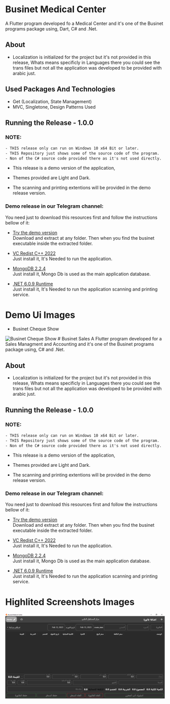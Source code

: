 # Businet Medical Center

A Flutter program developed fo a Medical Center and it's one of the Businet programs package using, Dart, C# and .Net.

## About
- Localization is initialized for the project but it's not provided in this release, Whats means specificly in Languages there you could see the trans files but not all the application was developed to be provided with arabic just.

## Used Packages And Technologies
- Get (Localization, State Management)
- MVC, Singletone, Design Patterns Used

## Running the Release - 1.0.0

### NOTE: 
    - THIS release only can run on Windows 10 x64 Bit or later.
    - THIS Repository just shows some of the source code of the program.
    - Non of the C# source code provided there as it's not used directly.

- This release is a demo version of the application, <br>

- Themes provided are Light and Dark.

- The scanning and printing extentions will be provided in the demo release version.

### Demo release in our Telegram channel:
You need just to download this resources first and follow the instructions bellow of it:

- [Try the demo version](https://t.me/nexapros/35)
<br> Download and extract at any folder. Then when you find the businet executable inside the extracted folder.

- [VC Redist C++ 2022](https://t.me/nexapros/17)
<br> Just install it, It's Needed to run the application.

- [MongoDB 2.2.4](https://t.me/nexapros/15)
<br> Just install it, Mongo Db is used as the main application database.

- [.NET 6.0.9 Runtime](https://t.me/nexapros/24)
<br> Just install it, It's Needed to run the application scanning and printing service.

# Demo Ui Images
- Businet Cheque Show
<img title="Businet Cheque Show" alt="Businet Cheque Show" src="images/Businet Cheque Show.PNG">
# Businet Sales
A Flutter program developed for a Sales Managment and Accounting and it's one of the Businet programs package using, C# and .Net.

## About
- Localization is initialized for the project but it's not provided in this release, Whats means specificly in Languages there you could see the trans files but not all the application was developed to be provided with arabic just.


## Running the Release - 1.0.0

### NOTE: 
    - THIS release only can run on Windows 10 x64 Bit or later.
    - THIS Repository just shows some of the source code of the program.
    - Non of the C# source code provided there as it's not used directly.

- This release is a demo version of the application, <br>

- Themes provided are Light and Dark.

- The scanning and printing extentions will be provided in the demo release version.

### Demo release in our Telegram channel:
You need just to download this resources first and follow the instructions bellow of it:

- [Try the demo version](https://t.me/nexapros/35)
<br> Download and extract at any folder. Then when you find the businet executable inside the extracted folder.

- [VC Redist C++ 2022](https://t.me/nexapros/17)
<br> Just install it, It's Needed to run the application.

- [MongoDB 2.2.4](https://t.me/nexapros/15)
<br> Just install it, Mongo Db is used as the main application database.

- [.NET 6.0.9 Runtime](https://t.me/nexapros/24)
<br> Just install it, It's Needed to run the application scanning and printing service.

# Highlited Screenshots Images
<img title="BRecords Show" alt="BRecords Show" src="8.PNG">

<img title="" alt="" src=".png">

<img title="" alt="" src=".png">

<img title="" alt="" src=".png">
